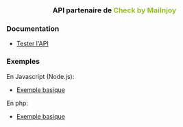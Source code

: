 

<h3 align="center">API partenaire de <span style="color:#95C11F;">Check by Mailnjoy<span></h3>

### Documentation 
* [Tester l'API](TEST.md)

### Exemples
En Javascript (Node.js):
* [Exemple basique](../examples/nodejs/basic)

En php:
* [Exemple basique](../examples/php/basic)
